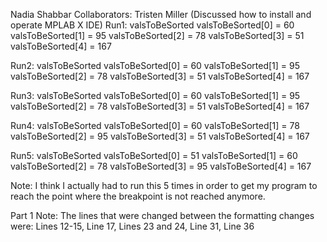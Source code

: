 Nadia Shabbar
Collaborators: Tristen Miller (Discussed how to install and operate MPLAB X IDE)
Run1:
	valsToBeSorted
		valsToBeSorted[0] = 60
		valsToBeSorted[1] = 95
		valsToBeSorted[2] = 78
		valsToBeSorted[3] = 51
		valsToBeSorted[4] = 167

Run2:
	valsToBeSorted
		valsToBeSorted[0] = 60
		valsToBeSorted[1] = 95
		valsToBeSorted[2] = 78
		valsToBeSorted[3] = 51
		valsToBeSorted[4] = 167
		
Run3:
	valsToBeSorted
		valsToBeSorted[0] = 60
		valsToBeSorted[1] = 95
		valsToBeSorted[2] = 78
		valsToBeSorted[3] = 51
		valsToBeSorted[4] = 167

Run4:
	valsToBeSorted
		valsToBeSorted[0] = 60
		valsToBeSorted[1] = 78
		valsToBeSorted[2] = 95
		valsToBeSorted[3] = 51
		valsToBeSorted[4] = 167

Run5:
	valsToBeSorted
		valsToBeSorted[0] = 51
		valsToBeSorted[1] = 60
		valsToBeSorted[2] = 78
		valsToBeSorted[3] = 95
		valsToBeSorted[4] = 167
		
Note:
I think I actually had to run this 5 times in
order to get my program to reach the point where the
breakpoint is not reached anymore.

Part 1 Note:
The lines that were changed between the formatting
changes were:
Lines 12-15, Line 17, Lines 23 and 24, Line 31, Line 36

